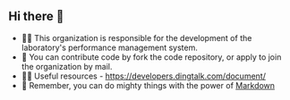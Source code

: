 ## Hi there 👋

+ 🙋‍♀️ This organization is responsible for the development of the laboratory's performance management system.  
+ 🌈 You can contribute code by fork the code repository, or apply to join the organization by mail.  
+ 👩‍💻 Useful resources - https://developers.dingtalk.com/document/  
+ 🧙 Remember, you can do mighty things with the power of [Markdown](https://guides.github.com/features/mastering-markdown/)    


